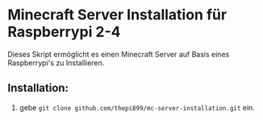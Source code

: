 # Minecraft Server Installation für Raspberrypi 2-4
Dieses Skript ermöglicht es einen Minecraft Server auf Basis eines Raspberrypi's zu Installieren.
## Installation:
1. gebe ```git clone github.com/thepi899/mc-server-installation.git``` ein.

